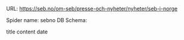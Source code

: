 URL: https://seb.no/om-seb/presse-och-nyheter/nyheter/seb-i-norge

Spider name: sebno
DB Schema:

title
content
date